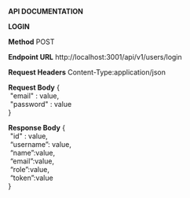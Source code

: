 **API DOCUMENTATION**

**LOGIN**

**Method**
POST

**Endpoint URL**
http://localhost:3001/api/v1/users/login

**Request Headers**
Content-Type:application/json

**Request Body**
{  
  "email" : value,  
  "password" : value  
}

**Response Body**
{  
  "id" : value,  
  “username”: value,   
  “name”:value,  
  “email”:value,  
  “role”:value,  
  “token”:value  
}
